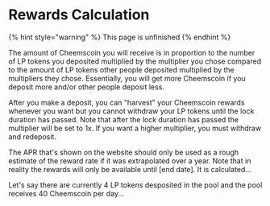 # Rewards Calculation

{% hint style="warning" %}
This page is unfinished
{% endhint %}

The amount of Cheemscoin you will receive is in proportion to the number of LP tokens you deposited multiplied by the multiplier you chose compared to the amount of LP tokens other people deposited multiplied by the multipliers they chose. Essentially, you will get more Cheemscoin if you deposit more and/or other people deposit less.

After you make a deposit, you can "harvest" your Cheemscoin rewards whenever you want but you cannot withdraw your LP tokens until the lock duration has passed. Note that after the lock duration has passed the multiplier will be set to 1x. If you want a higher multiplier, you must withdraw and redeposit.

The APR that's shown on the website should only be used as a rough estimate of the reward rate if it was extrapolated over a year. Note that in reality the rewards will only be available until \[end date]. It is calculated...

Let's say there are currently 4 LP tokens desposited in the pool and the pool receives 40 Cheemscoin per day...

